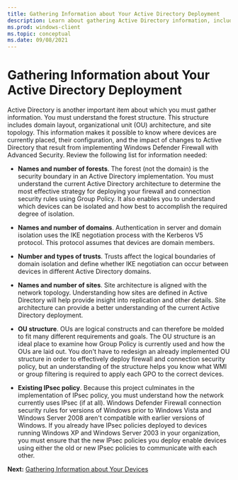 ```yaml
---
title: Gathering Information about Your Active Directory Deployment 
description: Learn about gathering Active Directory information, including domain layout, organizational unit architecture, and site topology, for your firewall deployment.
ms.prod: windows-client
ms.topic: conceptual
ms.date: 09/08/2021
---
```


# Gathering Information about Your Active Directory Deployment


Active Directory is another important item about which you must gather information. You must understand the forest structure. This structure includes domain layout, organizational unit (OU) architecture, and site topology. This information makes it possible to know where devices are currently placed, their configuration, and the impact of changes to Active Directory that result from implementing Windows Defender Firewall with Advanced Security. Review the following list for information needed:

-   **Names and number of forests**. The forest (not the domain) is the security boundary in an Active Directory implementation. You must understand the current Active Directory architecture to determine the most effective strategy for deploying your firewall and connection security rules using Group Policy. It also enables you to understand which devices can be isolated and how best to accomplish the required degree of isolation.

-   **Names and number of domains**. Authentication in server and domain isolation uses the IKE negotiation process with the Kerberos V5 protocol. This protocol assumes that devices are domain members.

-   **Number and types of trusts**. Trusts affect the logical boundaries of domain isolation and define whether IKE negotiation can occur between devices in different Active Directory domains.

-   **Names and number of sites**. Site architecture is aligned with the network topology. Understanding how sites are defined in Active Directory will help provide insight into replication and other details. Site architecture can provide a better understanding of the current Active Directory deployment.

-   **OU structure**. OUs are logical constructs and can therefore be molded to fit many different requirements and goals. The OU structure is an ideal place to examine how Group Policy is currently used and how the OUs are laid out. You don't have to redesign an already implemented OU structure in order to effectively deploy firewall and connection security policy, but an understanding of the structure helps you know what WMI or group filtering is required to apply each GPO to the correct devices.

-   **Existing IPsec policy**. Because this project culminates in the implementation of IPsec policy, you must understand how the network currently uses IPsec (if at all). Windows Defender Firewall connection security rules for versions of Windows prior to Windows Vista and Windows Server 2008 aren't compatible with earlier versions of Windows. If you already have IPsec policies deployed to devices running Windows XP and Windows Server 2003 in your organization, you must ensure that the new IPsec policies you deploy enable devices using either the old or new IPsec policies to communicate with each other.

**Next:** [Gathering Information about Your Devices](gathering-information-about-your-devices.md)
